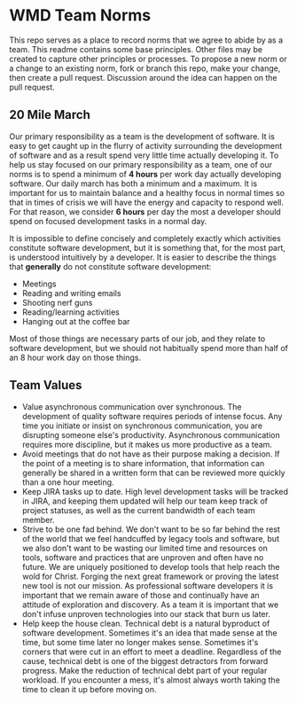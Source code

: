 WMD Team Norms
==============

This repo serves as a place to record norms that we agree to abide by as a team. This readme contains some base principles. Other files may be created to capture other principles or processes. To propose a new norm or a change to an existing norm, fork or branch this repo, make your change, then create a pull request. Discussion around the idea can happen on the pull request.

20 Mile March
-------------

Our primary responsibility as a team is the development of software. It is easy to get caught up in the flurry of activity surrounding the development of software and as a result spend very little time actually developing it. To help us stay focused on our primary responsibility as a team, one of our norms is to spend a minimum of **4 hours** per work day actually developing software. Our daily march has both a minimum and a maximum. It is important for us to maintain balance and a healthy focus in normal times so that in times of crisis we will have the energy and capacity to respond well. For that reason, we consider **6 hours** per day the most a developer should spend on focused development tasks in a normal day. 

It is impossible to define concisely and completely exactly which activities constitute software development, but it is something that, for the most part, is understood intuitively by a developer. It is easier to describe the things that **generally** do not constitute software development:

* Meetings
* Reading and writing emails
* Shooting nerf guns
* Reading/learning activities
* Hanging out at the coffee bar

Most of those things are necessary parts of our job, and they relate to software development, but we should not habitually spend more than half of an 8 hour work day on those things.

Team Values
-----------
* Value asynchronous communication over synchronous. The development of quality software requires periods of intense focus. Any time you initiate or insist on synchronous communication, you are disrupting someone else's productivity. Asynchronous communication requires more discipline, but it makes us more productive as a team.
* Avoid meetings that do not have as their purpose making a decision. If the point of a meeting is to share information, that information can generally be shared in a written form that can be reviewed more quickly than a one hour meeting.
* Keep JIRA tasks up to date.  High level development tasks will be tracked in JIRA, and keeping them updated will help our team keep track of project statuses, as well as the current bandwidth of each team member.
* Strive to be one fad behind. We don't want to be so far behind the rest of the world that we feel handcuffed by legacy tools and software, but we also don't want to be wasting our limited time and resources on tools, software and practices that are unproven and often have no future. We are uniquely positioned to develop tools that help reach the wold for Christ. Forging the next great framework or proving the latest new tool is not our mission. As professional software developers it is important that we remain aware of those and continually have an attitude of exploration and discovery. As a team it is important that we don't infuse unproven technologies into our stack that burn us later.
* Help keep the house clean. Technical debt is a natural byproduct of software development. Sometimes it's an idea that made sense at the time, but some time later no longer makes sense. Sometimes it's corners that were cut in an effort to meet a deadline. Regardless of the cause, technical debt is one of the biggest detractors from forward progress. Make the reduction of technical debt part of your regular workload. If you encounter a mess, it's almost always worth taking the time to clean it up before moving on.
